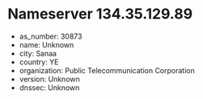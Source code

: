 # Nameserver 134.35.129.89

* as_number: 30873
* name: Unknown
* city: Sanaa
* country: YE
* organization: Public Telecommunication Corporation
* version: Unknown
* dnssec: Unknown
